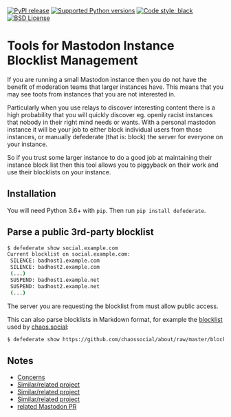 [![PyPI release](https://img.shields.io/pypi/v/defederate)](https://pypi.org/projects/defederate)
[![Supported Python versions](https://img.shields.io/pypi/pyversions/defederate)](https://pypi.org/projects/defederate)
[![Code style: black](https://img.shields.io/badge/code%20style-black-000000.svg)](https://github.com/psf/black)
[![BSD License](https://img.shields.io/pypi/l/defederate)](https://github.com/Anthchirp/mastodon-defederate/blob/main/LICENSE)

# Tools for Mastodon Instance Blocklist Management

If you are running a small Mastodon instance then you do not have the benefit
of moderation teams that larger instances have. This means that you may see
toots from instances that you are not interested in.

Particularly when you use relays to discover interesting content there is a
high probability that you will quickly discover eg. openly racist instances
that nobody in their right mind needs or wants.
With a personal mastodon instance it will be your job to either block
individual users from those instances, or manually defederate (that is: block)
the server for everyone on your instance.

So if you trust some larger instance to do a good job at maintaining their
instance block list then this tool allows you to piggyback on their work and
use their blocklists on your instance.

## Installation

You will need Python 3.6+ with `pip`.
Then run `pip install defederate`.

## Parse a public 3rd-party blocklist

```bash
$ defederate show social.example.com
Current blocklist on social.example.com:
 SILENCE: badhost1.example.com
 SILENCE: badhost2.example.com
 (...)
 SUSPEND: badhost1.example.net
 SUSPEND: badhost2.example.net
 (...)
```

The server you are requesting the blocklist from must allow public access.

This can also parse blocklists in Markdown format, for example the [blocklist](https://github.com/chaossocial/about/raw/master/blocked_instances.md) used by [chaos.social](https://chaos.social):
```bash
$ defederate show https://github.com/chaossocial/about/raw/master/blocked_instances.md
```

## Notes

* [Concerns](https://mast.uxp.de/web/@ondra@unextro.net/109336212305901991)
* [Similar/related project](https://gitlab.comwork.io/oss/mastodon-term-services)
* [Similar/related project](https://github.com/hachyderm/hack)
* [Similar/related project](https://mastodon-tools.dingelstad.works/)
* [related Mastodon PR](https://github.com/mastodon/mastodon/pull/15664)
